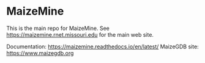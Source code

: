 MaizeMine
============

This is the main repo for MaizeMine. See https://maizemine.rnet.missouri.edu for the main web site.

Documentation: https://maizemine.readthedocs.io/en/latest/
MaizeGDB site: https://www.maizegdb.org

